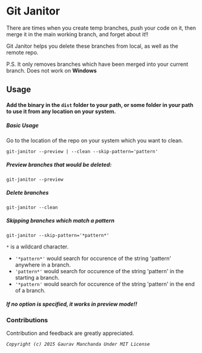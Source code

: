 # Git Janitor

There are times when you create temp branches, push your code on it, then merge it in the main working branch, and forget about it!!

Git Janitor helps you delete these branches from local, as well as the remote repo.

P.S. It only removes branches which have been merged into your current branch. Does not work on **Windows**

## Usage

#### Add the binary in the `dist` folder to your path, or some folder in your path to use it from any location on your system.

##### Basic Usage
Go to the location of the repo on your system which you want to clean.

```
git-janitor --preview | --clean --skip-pattern='pattern'
```

##### Preview branches that would be deleted:
```
git-janitor --preview
```

##### Delete branches
```
git-janitor --clean
```

##### Skipping branches which match a pattern
```
git-janitor --skip-pattern='*pattern*'
```

`*` is a wildcard character.

* `'*pattern*'` would search for occurence of the string 'pattern' anywhere in a branch.
* `'pattern*'` would search for occurence of the string 'pattern' in the starting a branch.
* `'*pattern'` would search for occurence of the string 'pattern' in the end of a branch.

##### If no option is specified, it works in preview mode!!

### Contributions

Contribution and feedback are greatly appreciated.

_`Copyright (c) 2015 Gaurav Manchanda Under MIT License`_
